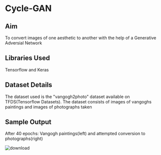 # Cycle-GAN

## Aim
To convert images of one aesthetic to another with the help of a Generative Adversial Network

## Libraries Used
Tensorflow and Keras

## Dataset Details
The dataset used is the "vangogh2photo" dataset available on TFDS(Tensorflow Datasets). The dataset consists of images of vangoghs paintings and images of photographs taken

## Sample Output
After 40 epochs: 
Vangogh paintings(left) and attempted conversion to photographs(right)

![download](https://user-images.githubusercontent.com/57295909/184292900-b8d2e7f2-9c89-4bd8-bde3-1e4cfc27fd68.png)
